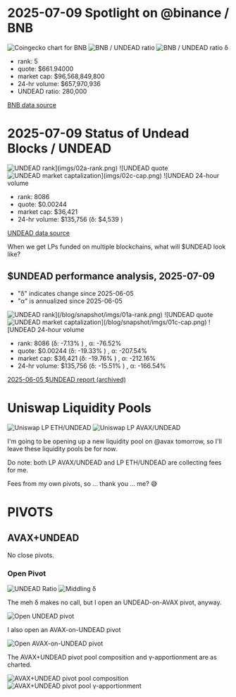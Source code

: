 # 2025-07-09 Spotlight on @binance / BNB 

![Coingecko chart for BNB](imgs/01a-bnb.png) 
![BNB / UNDEAD ratio](imgs/01b-ratio.png) 
![BNB / UNDEAD ratio δ](imgs/01c-delta.png) 


* rank: 5 
* quote: $661.94000 
* market cap: $96,568,849,800 
* 24-hr volume: $657,970,936 
* UNDEAD ratio: 280,000 

[BNB data source](https://www.coingecko.com/en/coins/bnb) 

# 2025-07-09 Status of Undead Blocks / UNDEAD 

![$UNDEAD rank](imgs/02a-rank.png) 
![$UNDEAD quote](imgs/02b-quote.png) 
![$UNDEAD market captalization](imgs/02c-cap.png) 
![$UNDEAD 24-hour volume](imgs/02d-vol.png) 

* rank: 8086 
* quote: $0.00244 
* market cap: $36,421 
* 24-hr volume: $135,756 (δ: $4,539 ) 


[UNDEAD data source](https://www.coingecko.com/en/coins/undead-blocks) 

When we get LPs funded on multiple blockchains, what will $UNDEAD look like? 

## $UNDEAD performance analysis, 2025-07-09 

* "δ" indicates change since 2025-06-05 
* "α" is annualized since 2025-06-05 

![$UNDEAD rank](/blog/snapshot/imgs/01a-rank.png) 
![$UNDEAD quote](/blog/snapshot/imgs/01b-quote.png) 
![$UNDEAD market captalization](/blog/snapshot/imgs/01c-cap.png) 
![$UNDEAD 24-hour volume](/blog/snapshot/imgs/01d-vol.png) 

* rank: 8086 (δ: -7.13% ) , α: -76.52% 
* quote: $0.00244 (δ: -19.33% ) , α: -207.54% 
* market cap: $36,421 (δ: -19.76% ) , α: -212.16% 
* 24-hr volume: $135,756 (δ: -15.51% ) , α: -166.54% 

[2025-06-05 $UNDEAD report (archived)](https://github.com/pivoteur/biz/tree/main/blog/snapshot) 

# Uniswap Liquidity Pools
 
![Uniswap LP ETH/UNDEAD](imgs/03a-uniswap-eth-lp.png)
![Uniswap LP AVAX/UNDEAD](imgs/03b-uniswap-avax-lp.png)

I'm going to be opening up a new liquidity pool on @avax tomorrow, so I'll leave these liquidity pools be for now.

Do note: both LP AVAX/UNDEAD and LP ETH/UNDEAD are collecting fees for me.

Fees from my own pivots, so ... thank you ... me? 😅
# PIVOTS 

## AVAX+UNDEAD 

No close pivots. 

### Open Pivot 

![UNDEAD Ratio](imgs/04a-ratio.png) 
![Middling δ](imgs/04b-delta.png) 

The meh δ makes no call, but I open an UNDEAD-on-AVAX pivot, anyway. 

![Open UNDEAD pivot](imgs/04b-open-undead-pivot.png) 

I also open an AVAX-on-UNDEAD pivot 

![Open AVAX-on-UNDEAD pivot](imgs/04d-open-avax-pivot.png) 

The AVAX+UNDEAD pivot pool composition and γ-apportionment are as charted. 

![AVAX+UNDEAD pivot pool composition](imgs/05a-comp.png) 
![AVAX+UNDEAD pivot pool γ-apportionment](imgs/05b-apport.png) 
